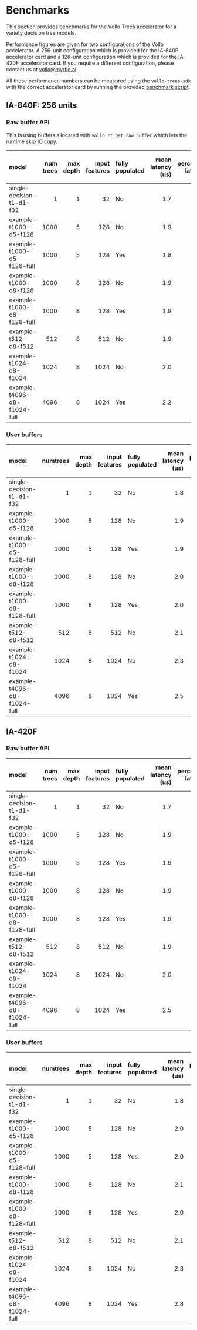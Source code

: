 # Benchmarks

This section provides benchmarks for the Vollo Trees accelerator for a variety decision tree models.

Performance figures are given for two configurations of the Vollo accelerator.
A 256-unit configuration which is provided for the IA-840F accelerator card
and a 128-unit configuration which is provided for the IA-420F accelerator card.
If you require a different configuration, please contact us at <vollo@myrtle.ai>.

All these performance numbers can be measured using the `vollo-trees-sdk` with the correct accelerator card
by running the provided [benchmark script](running-the-benchmark.md).

## IA-840F: 256 units

### Raw buffer API

This is using buffers allocated with `vollo_rt_get_raw_buffer` which lets the runtime skip IO copy.

| model                       |   num trees |   max depth |   input features | fully populated   |   mean latency (us) |   99th percentile latency (us) |
|:----------------------------|------------:|------------:|-----------------:|:------------------|--------------------:|-------------------------------:|
| single-decision-t1-d1-f32   |           1 |           1 |               32 | No                |                 1.7 |                            1.9 |
| example-t1000-d5-f128       |        1000 |           5 |              128 | No                |                 1.9 |                            2.0 |
| example-t1000-d5-f128-full  |        1000 |           5 |              128 | Yes               |                 1.8 |                            2.0 |
| example-t1000-d8-f128       |        1000 |           8 |              128 | No                |                 1.9 |                            2.1 |
| example-t1000-d8-f128-full  |        1000 |           8 |              128 | Yes               |                 1.9 |                            2.1 |
| example-t512-d8-f512        |         512 |           8 |              512 | No                |                 1.9 |                            2.1 |
| example-t1024-d8-f1024      |        1024 |           8 |             1024 | No                |                 2.0 |                            2.2 |
| example-t4096-d8-f1024-full |        4096 |           8 |             1024 | Yes               |                 2.2 |                            2.3 |

### User buffers

| model                       |   numtrees |   max depth |   input features | fully populated   |   mean latency (us) |   99th percentile latency (us) |
|:----------------------------|-----------:|------------:|-----------------:|:------------------|--------------------:|-------------------------------:|
| single-decision-t1-d1-f32   |          1 |           1 |               32 | No                |                 1.8 |                            2.0 |
| example-t1000-d5-f128       |       1000 |           5 |              128 | No                |                 1.9 |                            2.1 |
| example-t1000-d5-f128-full  |       1000 |           5 |              128 | Yes               |                 1.9 |                            2.1 |
| example-t1000-d8-f128       |       1000 |           8 |              128 | No                |                 2.0 |                            2.2 |
| example-t1000-d8-f128-full  |       1000 |           8 |              128 | Yes               |                 2.0 |                            2.1 |
| example-t512-d8-f512        |        512 |           8 |              512 | No                |                 2.1 |                            2.3 |
| example-t1024-d8-f1024      |       1024 |           8 |             1024 | No                |                 2.3 |                            2.5 |
| example-t4096-d8-f1024-full |       4096 |           8 |             1024 | Yes               |                 2.5 |                            2.7 |

<!-- markdownlint-disable MD024 -->
## IA-420F

### Raw buffer API

| model                       |   num trees |   max depth |   input features | fully populated   |   mean latency (us) |   99th percentile latency (us) |
|:----------------------------|------------:|------------:|-----------------:|:------------------|--------------------:|-------------------------------:|
| single-decision-t1-d1-f32   |           1 |           1 |               32 | No                |                 1.7 |                            1.9 |
| example-t1000-d5-f128       |        1000 |           5 |              128 | No                |                 1.9 |                            2.1 |
| example-t1000-d5-f128-full  |        1000 |           5 |              128 | Yes               |                 1.9 |                            2.1 |
| example-t1000-d8-f128       |        1000 |           8 |              128 | No                |                 1.9 |                            2.1 |
| example-t1000-d8-f128-full  |        1000 |           8 |              128 | Yes               |                 1.9 |                            2.1 |
| example-t512-d8-f512        |         512 |           8 |              512 | No                |                 1.9 |                            2.1 |
| example-t1024-d8-f1024      |        1024 |           8 |             1024 | No                |                 2.0 |                            2.2 |
| example-t4096-d8-f1024-full |        4096 |           8 |             1024 | Yes               |                 2.5 |                            2.6 |

### User buffers

| model                       |   numtrees |   max depth |   input features | fully populated   |   mean latency (us) |   99th percentile latency (us) |
|:----------------------------|-----------:|------------:|-----------------:|:------------------|--------------------:|-------------------------------:|
| single-decision-t1-d1-f32   |          1 |           1 |               32 | No                |                 1.8 |                            1.9 |
| example-t1000-d5-f128       |       1000 |           5 |              128 | No                |                 2.0 |                            2.2 |
| example-t1000-d5-f128-full  |       1000 |           5 |              128 | Yes               |                 2.0 |                            2.1 |
| example-t1000-d8-f128       |       1000 |           8 |              128 | No                |                 2.1 |                            2.2 |
| example-t1000-d8-f128-full  |       1000 |           8 |              128 | Yes               |                 2.0 |                            2.2 |
| example-t512-d8-f512        |        512 |           8 |              512 | No                |                 2.1 |                            2.3 |
| example-t1024-d8-f1024      |       1024 |           8 |             1024 | No                |                 2.3 |                            2.5 |
| example-t4096-d8-f1024-full |       4096 |           8 |             1024 | Yes               |                 2.8 |                            3.0 |

<!-- markdownlint-enable MD024 -->
